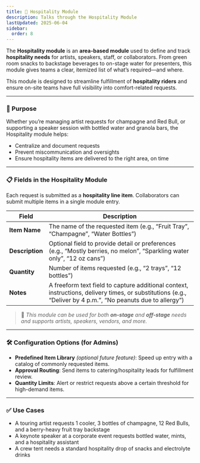 ```yaml
---
title: 🧃 Hospitality Module
description: Talks through the Hospitality Module
lastUpdated: 2025-06-04
sidebar:
  order: 8
---
```


The **Hospitality module** is an **area-based module** used to define and track **hospitality needs** for artists, speakers, staff, or collaborators. From green room snacks to backstage beverages to on-stage water for presenters, this module gives teams a clear, itemized list of what’s required—and where.

This module is designed to streamline fulfillment of **hospitality riders** and ensure on-site teams have full visibility into comfort-related requests.

---

### 🧭 Purpose

Whether you’re managing artist requests for champagne and Red Bull, or supporting a speaker session with bottled water and granola bars, the Hospitality module helps:

- Centralize and document requests
- Prevent miscommunication and oversights
- Ensure hospitality items are delivered to the right area, on time

---

### 📋 Fields in the Hospitality Module

Each request is submitted as a **hospitality line item**. Collaborators can submit multiple items in a single module entry.

| Field           | Description                                                                                                                                                  |
| --------------- | ------------------------------------------------------------------------------------------------------------------------------------------------------------ |
| **Item Name**   | The name of the requested item (e.g., “Fruit Tray”, “Champagne”, “Water Bottles”)                                                                            |
| **Description** | Optional field to provide detail or preferences (e.g., “Mostly berries, no melon”, “Sparkling water only”, “12 oz cans”)                                     |
| **Quantity**    | Number of items requested (e.g., “2 trays”, “12 bottles”)                                                                                                    |
| **Notes**       | A freeform text field to capture additional context, instructions, delivery times, or substitutions (e.g., “Deliver by 4 p.m.”, “No peanuts due to allergy”) |

> 🥂 _This module can be used for both **on-stage** and **off-stage** needs and supports artists, speakers, vendors, and more._

---

### 🛠️ Configuration Options (for Admins)

- **Predefined Item Library** _(optional future feature)_: Speed up entry with a catalog of commonly requested items.
- **Approval Routing**: Send items to catering/hospitality leads for fulfillment review.
- **Quantity Limits**: Alert or restrict requests above a certain threshold for high-demand items.

---

### ✅ Use Cases

- A touring artist requests 1 cooler, 3 bottles of champagne, 12 Red Bulls, and a berry-heavy fruit tray backstage
- A keynote speaker at a corporate event requests bottled water, mints, and a hospitality assistant
- A crew tent needs a standard hospitality drop of snacks and electrolyte drinks
